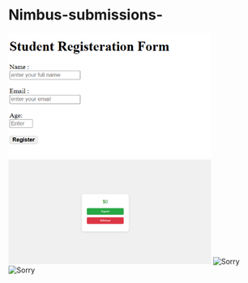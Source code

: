 # Nimbus-submissions-
<img src="/images/Practice 1.png" alt="Sorry" width="400">
<img src="/images/Practice 2.png" alt="Sorry" width="400">
<img src="/images/pract3.png" alt="Sorry" width="400">
<img src="/images/practicle3.png" alt="Sorry" width="400">

